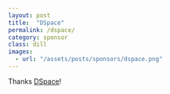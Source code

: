 ```yaml
---
layout: post
title:  "DSpace"
permalink: /dspace/
category: sponsor
class: dill
images: 
  - url: "/assets/posts/sponsors/dspace.png"
---
```


Thanks [DSpace](http://dspace.org.nz)!
